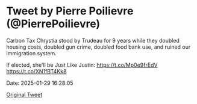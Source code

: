 # Tweet by Pierre Poilievre (@PierrePoilievre)

Carbon Tax Chrystia stood by Trudeau for 9 years while they doubled housing costs, doubled gun crime, doubled food bank use, and ruined our immigration system. 

If elected, she'll be Just Like Justin: https://t.co/Mp0e9frEdV https://t.co/XN1fBT4Kk8

Date: 2025-01-29 16:28:05

[Original Tweet](https://x.com/PierrePoilievre/status/1884639665933648340)

